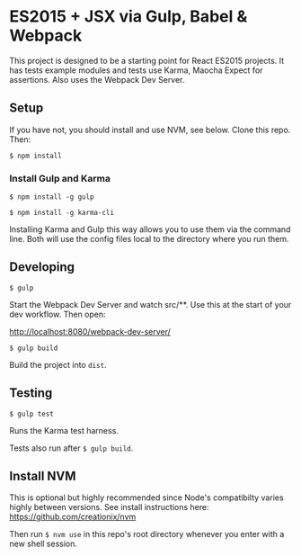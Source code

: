 # ES2015 + JSX via Gulp, Babel & Webpack

This project is designed to be a starting point for React ES2015 projects. It has tests example modules and tests use Karma, Maocha Expect for assertions. Also uses the Webpack Dev Server.

## Setup

If you have not, you should install and use NVM, see below. Clone this repo. Then:

`$ npm install`

### Install Gulp and Karma

`$ npm install -g gulp`

`$ npm install -g karma-cli`

Installing Karma and Gulp this way allows you to use them via the command line. Both will use the config files local to the directory where you run them.

## Developing

`$ gulp`

Start the Webpack Dev Server and watch src/**. Use this at the start of your dev workflow. Then open:

[http://localhost:8080/webpack-dev-server/](http://localhost:8080/webpack-dev-server/)

`$ gulp build`

Build the project into `dist`.

## Testing

`$ gulp test`

Runs the Karma test harness.

Tests also run after `$ gulp build`.

## Install NVM

This is optional but highly recommended since Node's compatibilty varies highly between versions. See install instructions here: https://github.com/creationix/nvm

Then run `$ nvm use` in this repo's root directory whenever you enter with a new shell session.

